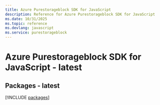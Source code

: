 ```yaml
---
title: Azure Purestorageblock SDK for JavaScript
description: Reference for Azure Purestorageblock SDK for JavaScript
ms.date: 10/31/2025
ms.topic: reference
ms.devlang: javascript
ms.service: purestorageblock
---
```

# Azure Purestorageblock SDK for JavaScript - latest
## Packages - latest
[!INCLUDE [packages](purestorageblock-index.md)]